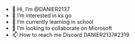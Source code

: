 - 👋 Hi, I’m @DANIER2137
- 👀 I’m interested in ks go
- 🌱 I’m currently learning in school 
- 💞️ I’m looking to collaborate on Microsoft 
- 📫 How to reach me Discord DANIER2137#2319
<!---
DANIER2137/DANIER2137 is a ✨ special ✨ repository because its `README.md` (this file) appears on your GitHub profile.
You can click the Preview link to take a look at your changes.
--->
